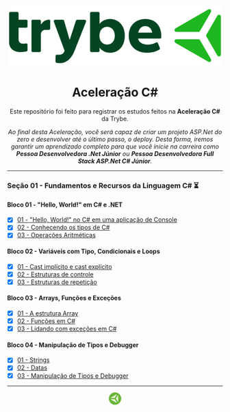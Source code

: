 ###
###
###
###
###
###

<p align="center">
 <img src="https://github.com/TiLourinho/aceleracao-csharp/blob/main/logo.png" alt="Logo da escola Trybe" width="650px" />
</p>

<h1 align="center">Aceleração C#</h1>

<p align="center">Este repositório foi feito para registrar os estudos feitos na <strong>Aceleração C#</strong> da Trybe.</p>

<p align="center"><i>Ao final desta Aceleração, você será capaz de criar um projeto ASP.Net do zero e desenvolver até o último passo, o deploy. Desta forma, iremos garantir um aprendizado completo para que você inicie na carreira como <strong>Pessoa Desenvolvedora .Net Júnior</strong> ou <strong>Pessoa Desenvolvedora Full Stack ASP.Net C# Júnior</strong>.</i></p>
<hr>

### Seção 01 - Fundamentos e Recursos da Linguagem C# ⏳

#### Bloco 01 - "Hello, World!" em C# e .NET

- [X] [01 - "Hello, World!" no C# em uma aplicação de Console](https://github.com/TiLourinho/aceleracao-csharp/tree/main/Se%C3%A7%C3%A3o%2001%20-%20Fundamentos%20e%20Recursos%20da%20Linguagem%20C%23/Bloco%2001%20-%20'Hello%2C%20World'%20em%20C%23%20e%20.NET!/01%20-%20'Hello%2C%20World'%20no%20C%23%20em%20uma%20aplica%C3%A7%C3%A3o%20de%20Console/Exemplos/HelloWorld)
- [X] [02 - Conhecendo os tipos de C#](https://github.com/TiLourinho/aceleracao-csharp/tree/main/Se%C3%A7%C3%A3o%2001%20-%20Fundamentos%20e%20Recursos%20da%20Linguagem%20C%23/Bloco%2001%20-%20'Hello%2C%20World'%20em%20C%23%20e%20.NET!/02%20-%20Conhecendo%20os%20tipos%20de%20C%23/Exemplos)
- [X] [03 - Operações Aritméticas](https://github.com/TiLourinho/aceleracao-csharp/tree/main/Se%C3%A7%C3%A3o%2001%20-%20Fundamentos%20e%20Recursos%20da%20Linguagem%20C%23/Bloco%2001%20-%20'Hello%2C%20World'%20em%20C%23%20e%20.NET!/03%20-%20Opera%C3%A7%C3%B5es%20Aritm%C3%A9ticas/Exemplos)

#### Bloco 02 - Variáveis com Tipo, Condicionais e Loops

- [X] [01 - Cast implícito e cast explícito](https://github.com/TiLourinho/aceleracao-csharp/tree/main/Se%C3%A7%C3%A3o%2001%20-%20Fundamentos%20e%20Recursos%20da%20Linguagem%20C%23/Bloco%2002%20-%20Vari%C3%A1veis%20com%20Tipo%2C%20Condicionais%20e%20Loops/01%20-%20Cast%20impl%C3%ADcito%20e%20cast%20expl%C3%ADcito/Exemplos)
- [X] [02 - Estruturas de controle](https://github.com/TiLourinho/aceleracao-csharp/tree/main/Se%C3%A7%C3%A3o%2001%20-%20Fundamentos%20e%20Recursos%20da%20Linguagem%20C%23/Bloco%2002%20-%20Vari%C3%A1veis%20com%20Tipo%2C%20Condicionais%20e%20Loops/02%20-%20Estruturas%20de%20controle/Exemplos)
- [X] [03 - Estruturas de repetição](https://github.com/TiLourinho/aceleracao-csharp/tree/main/Se%C3%A7%C3%A3o%2001%20-%20Fundamentos%20e%20Recursos%20da%20Linguagem%20C%23/Bloco%2002%20-%20Vari%C3%A1veis%20com%20Tipo%2C%20Condicionais%20e%20Loops/03%20-%20Estruturas%20de%20repeti%C3%A7%C3%A3o/Exemplos)

#### Bloco 03 - Arrays, Funções e Exceções

- [X] [01 - A estrutura Array](https://github.com/TiLourinho/aceleracao-csharp/tree/main/Se%C3%A7%C3%A3o%2001%20-%20Fundamentos%20e%20Recursos%20da%20Linguagem%20C%23/Bloco%2003%20-%20Arrays%2C%20Fun%C3%A7%C3%B5es%20e%20Exce%C3%A7%C3%B5es/01%20-%20A%20estrutura%20Array)
- [X] [02 - Funções em C#](https://github.com/TiLourinho/aceleracao-csharp/tree/main/Se%C3%A7%C3%A3o%2001%20-%20Fundamentos%20e%20Recursos%20da%20Linguagem%20C%23/Bloco%2003%20-%20Arrays%2C%20Fun%C3%A7%C3%B5es%20e%20Exce%C3%A7%C3%B5es/02%20-%20Fun%C3%A7%C3%B5es%20em%20C%23/Exemplos)
- [X] [03 - Lidando com exceções em C#](https://github.com/TiLourinho/aceleracao-csharp/tree/main/Se%C3%A7%C3%A3o%2001%20-%20Fundamentos%20e%20Recursos%20da%20Linguagem%20C%23/Bloco%2003%20-%20Arrays%2C%20Fun%C3%A7%C3%B5es%20e%20Exce%C3%A7%C3%B5es/03%20-%20Lidando%20com%20exce%C3%A7%C3%B5es%20em%20C%23/Exemplos)

#### Bloco 04 - Manipulação de Tipos e Debugger

- [X] [01 - Strings](https://github.com/TiLourinho/aceleracao-csharp/tree/main/Se%C3%A7%C3%A3o%2001%20-%20Fundamentos%20e%20Recursos%20da%20Linguagem%20C%23/Bloco%2004%20-%20Manipula%C3%A7%C3%A3o%20de%20Tipos%20e%20Debugger/01%20-%20Strings/Exemplos)
- [X] [02 - Datas](https://github.com/TiLourinho/aceleracao-csharp/tree/main/Se%C3%A7%C3%A3o%2001%20-%20Fundamentos%20e%20Recursos%20da%20Linguagem%20C%23/Bloco%2004%20-%20Manipula%C3%A7%C3%A3o%20de%20Tipos%20e%20Debugger/02%20-%20Datas/Exemplos)
- [X] [03 - Manipulação de Tipos e Debugger](https://github.com/TiLourinho/aceleracao-csharp/tree/main/Se%C3%A7%C3%A3o%2001%20-%20Fundamentos%20e%20Recursos%20da%20Linguagem%20C%23/Bloco%2004%20-%20Manipula%C3%A7%C3%A3o%20de%20Tipos%20e%20Debugger/03%20-%20Tipos%20avan%C3%A7ados/Exemplos)

<hr>
<a href="https://www.betrybe.com/">
 <p align="center">
  <img src="https://github.com/TiLourinho/aceleracao-csharp/blob/main/icon.png" alt="Logo da DIO" width="30px" />
 </p>
</a>
